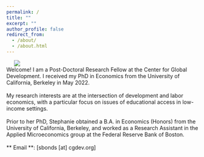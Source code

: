 ```yaml
---
permalink: /
title: ""
excerpt: ""
author_profile: false
redirect_from: 
  - /about/
  - /about.html
---
```


<div class="flex">
<img class="photo" src="{{site.url}}/images/bonds_bio_photo.jpg" /> 
<div class="text">
Welcome! I am a Post-Doctoral Research Fellow at the Center for Global Development. I received my PhD in Economics from the University of California, Berkeley in May 2022. 
<br/>
<br/>
 My research interests are at the intersection of development and labor economics, with a particular focus on issues of educational access in low-income settings. 
<br/>
<br/>
Prior to her PhD, Stephanie obtained a B.A. in Economics (Honors) from the University of California, Berkeley, and worked as a Research Assistant in the Applied Microeconomics group at the Federal Reserve Bank of Boston.
<br/>
<br/>
** Email **: [sbonds [at] cgdev.org]
</div>
</div>
<style>
  .photo {
    display: block;
    max-width: 50%;
    margin: 0 20px;
  }

  .flex {
    display: flex;
    max-width: 900px;
    margin: auto;
    align-items: center;
  }

  @media (max-width: 600px){
    .flex {
      flex-direction: column;
    }
    .photo {
    max-width: 100%;
    margin-bottom: 20px;
    }

  }
  </style>






